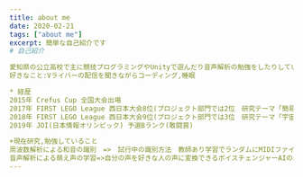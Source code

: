 ```yaml
---
title: about me
date: 2020-02-21
tags: ["about me"]
excerpt: 簡単な自己紹介です
# 自己紹介

愛知県の公立高校で主に競技プログラミングやUnityで遊んだり音声解析の勉強をしたりしています。
好きなこと:Vライバーの配信を聞きながらコーディング,睡眠

* 経歴
2015年 Crefus Cup 全国大会出場
2017年 FIRST LEGO League 西日本大会8位(プロジェクト部門では2位　研究テーマ「簡易浄水装置の開発による浄水場の縮小」)
2018年 FIRST LEGO League 西日本大会9位(プロジェクト部門では3位　研究テーマ「宇宙空間での永続的な居住に伴う騒音問題と対策」)
2019年 JOI(日本情報オリンピック) 予選Bランク(敢闘賞)

+現在研究,勉強していること
周波数解析による和音の識別　=>　試行中の識別方法　教師あり学習でランダムにMIDIファイルを生成し鳴らして周波数を測定　問題：時間がかかりすぎる
音声解析による萌え声の学習=>自分の声を好きな人の声に変換できるボイスチェンジャーAIの開発
---
```

